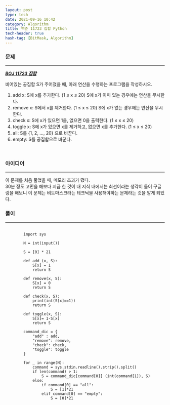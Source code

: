 ```yaml
---
layout: post
type: tech
date: 2021-09-16 10:42
category: Algorithm
title: 백준 11723 집합 Python
tech-header: true
hash-tag: [BitMask, Algorithm]
---
```


<h3> 문제 </h3>
<hr>

<a href="https://www.acmicpc.net/problem/11723"><strong><i>BOJ 11723 집합</i></strong></a>

비어있는 공집합 S가 주어졌을 때, 아래 연산을 수행하는 프로그램을 작성하시오.


1. add x: S에 x를 추가한다. (1 ≤ x ≤ 20) S에 x가 이미 있는 경우에는 연산을 무시한다.
2. remove x: S에서 x를 제거한다. (1 ≤ x ≤ 20) S에 x가 없는 경우에는 연산을 무시한다.
3. check x: S에 x가 있으면 1을, 없으면 0을 출력한다. (1 ≤ x ≤ 20)
4. toggle x: S에 x가 있으면 x를 제거하고, 없으면 x를 추가한다. (1 ≤ x ≤ 20)
5. all: S를 {1, 2, ..., 20} 으로 바꾼다.
6. empty: S를 공집합으로 바꾼다. 


<br>
<h3>아이디어</h3>
<hr>
이 문제를 처음 풀었을 때, 메모리 초과가 떴다.<br>
30분 정도 고민을 해보다 지금 한 것이 내 지식 내에서는 최선이라는 생각이 들어 구글링을 해보니 이 문제는 비트마스크라는 테크닉을 사용해야하는 문제라는 것을 알게 되었다.

<h3>풀이</h3>
<hr>

<pre>
    <code id="sourcecode" class="python">
        import sys

        N = int(input())
        
        S = [0] * 21
        
        def add (x, S):
            S[x] = 1
            return S
        
        def remove(x, S):
            S[x] = 0
            return S
        
        def check(x, S):
            print(int(S[x]==1))
            return S
        
        def toggle(x, S):
            S[x]= 1-S[x]
            return S
        
        command_dic = {
            "add" : add,
            "remove": remove,
            "check": check,
            "toggle": toggle
        }
        
        for _ in range(N):
            command = sys.stdin.readline().strip().split()
            if len(command) > 1:
                S = command_dic[command[0]] (int(command[1]), S)
            else:
                if command[0] == "all":
                    S = [1]*21
                elif command[0] == "empty":
                    S = [0]*21
    </code>
</pre>